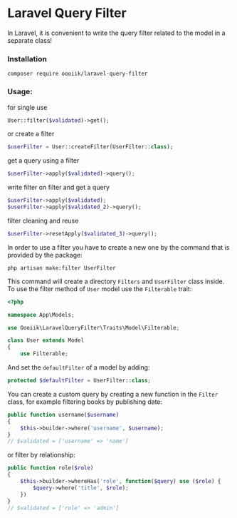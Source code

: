 # Laravel Query Filter

In Laravel, it is convenient to write the query filter related to the model in a separate class!

### Installation

```
composer require oooiik/laravel-query-filter
```

### Usage:

for single use
```php
User::filter($validated)->get();
```
or create a filter
```php
$userFilter = User::createFilter(UserFilter::class);
```

get a query using a filter
```php
$userFilter->apply($validated)->query();
```
write filter on filter and get a query
```php
$userFilter->apply($validated);
$userFilter->apply($validated_2)->query();
```
filter cleaning and reuse
```php
$userFilter->resetApply($validated_3)->query();
```

In order to use a filter you have to create a new one by the command that is provided by the package:

```
php artisan make:filter UserFilter
```
This command will create a directory `Filters` and `UserFilter` class inside. To use the filter method of `User` model use the `Filterable` trait:

```php 
<?php

namespace App\Models;

use Oooiik\LaravelQueryFilter\Traits\Model\Filterable;

class User extends Model
{
    use Filterable;

```
And set the `defaultFilter` of a model by adding:

```php
protected $defaultFilter = UserFilter::class;
```
You can create a custom query by creating a new function in the `Filter` class, for example filtering books by publishing date:
```php
public function username($username)
{
    $this->builder->where('username', $username);
}
// $validated = ['username' => 'name']
```
or filter by relationship:
```php
public function role($role)
{
    $this->builder->whereHas('role', function($query) use ($role) {
        $query->where('title', $role);
    })
}
// $validated = ['role' => 'admin']

